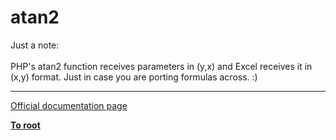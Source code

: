 # atan2



Just a note:<br><br>PHP&apos;s atan2 function receives parameters in (y,x) and Excel receives it in (x,y) format. Just in case you are porting formulas across. :)  

---

[Official documentation page](https://www.php.net/manual/en/function.atan2.php)

**[To root](/README.md)**
